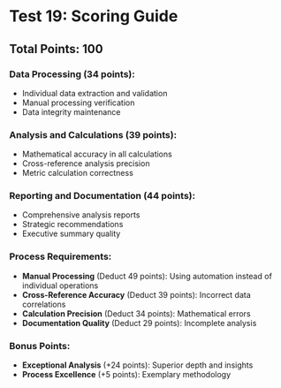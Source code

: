 # Test 19: Scoring Guide

## Total Points: 100

### Data Processing (34 points):
- Individual data extraction and validation
- Manual processing verification
- Data integrity maintenance

### Analysis and Calculations (39 points):  
- Mathematical accuracy in all calculations
- Cross-reference analysis precision
- Metric calculation correctness

### Reporting and Documentation (44 points):
- Comprehensive analysis reports
- Strategic recommendations
- Executive summary quality

### Process Requirements:
- **Manual Processing** (Deduct 49 points): Using automation instead of individual operations
- **Cross-Reference Accuracy** (Deduct 39 points): Incorrect data correlations  
- **Calculation Precision** (Deduct 34 points): Mathematical errors
- **Documentation Quality** (Deduct 29 points): Incomplete analysis

### Bonus Points:
- **Exceptional Analysis** (+24 points): Superior depth and insights
- **Process Excellence** (+5 points): Exemplary methodology
